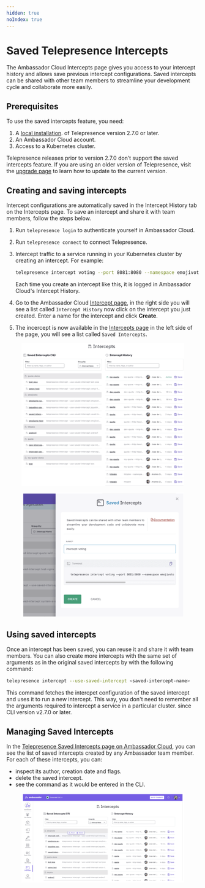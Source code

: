 ```yaml
---
hidden: true
noIndex: true
---
```


# Saved Telepresence Intercepts

The Ambassador Cloud Intercepts page gives you access to your intercept history and allows save previous intercept configurations. Saved intercepts can be shared with other team members to streamline your development cycle and collaborate more easily.

## Prerequisites

To use the saved intercepts feature, you need:

1. A [local installation](install-telepresence/install.md). of Telepresence version 2.7.0 or later.
2. An Ambassador Cloud account.
3. Access to a Kubernetes cluster.

Telepresence releases prior to version 2.7.0 don’t support the saved intercepts feature. If you are using an older version of Telepresence, visit the [upgrade page](upgrade-process.md) to learn how to update to the current version.

## Creating and saving intercepts

Intercept configurations are automatically saved in the Intercept History tab on the Intercepts page. To save an intercept and share it with team members, follow the steps below.

1. Run `telepresence login` to authenticate yourself in Ambassador Cloud.
2. Run `telepresence connect` to connect Telepresence.
3.  Intercept traffic to a service running in your Kubernetes cluster by creating an intercept. For example:

    ```bash
    telepresence intercept voting --port 8081:8080 --namespace emojivoto --http-header my-id=test-user-1
    ```

    Each time you create an intercept like this, it is logged in Ambassador Cloud's Intercept History.
4. Go to the Ambassador Cloud [Intercept page](https://app.getambassador.io/cloud/saved-intercepts), in the right side you will see a list called `Intercept History` now click on the intercept you just created. Enter a name for the intercept and click **Create**.
5. The incercept is now available in the [Intercepts page](https://app.getambassador.io/cloud/saved-intercepts) in the left side of the page, you will see a list called `Saved Intercepts`.

<figure><img src=".gitbook/assets/00 tp 36.png" alt=""><figcaption></figcaption></figure>

<figure><img src=".gitbook/assets/00 tp 37.png" alt=""><figcaption></figcaption></figure>

## Using saved intercepts

Once an intercept has been saved, you can reuse it and share it with team members. You can also create more intercepts with the same set of arguments as in the original saved intercepts by with the following command:

```bash
telepresence intercept --use-saved-intercept <saved-intercept-name>
```

This command fetches the intercpet configuration of the saved intercept and uses it to run a new intercept. This way, you don't need to remember all the arguments required to intercept a service in a particular cluster. since CLI version v2.7.0 or later.

## Managing Saved Intercepts

In the [Telepresence Saved Intercepts page on Ambassador Cloud](https://app.getambassador.io/cloud/saved-intercepts), you can see the list of saved intercepts created by any Ambassador team member. For each of these intercepts, you can:

* inspect its author, creation date and flags.
* delete the saved intercept.
* see the command as it would be entered in the CLI.

<figure><img src=".gitbook/assets/00 tp 35.png" alt=""><figcaption></figcaption></figure>
